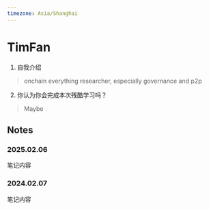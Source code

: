 ```yaml
---
timezone: Asia/Shanghai
---
```



# TimFan

1. 自我介绍
> onchain everything researcher, especially  governance and p2p

2. 你认为你会完成本次残酷学习吗？
> Maybe

## Notes

<!-- Content_START -->

### 2025.02.06

笔记内容

### 2024.02.07

笔记内容

<!-- Content_END -->
